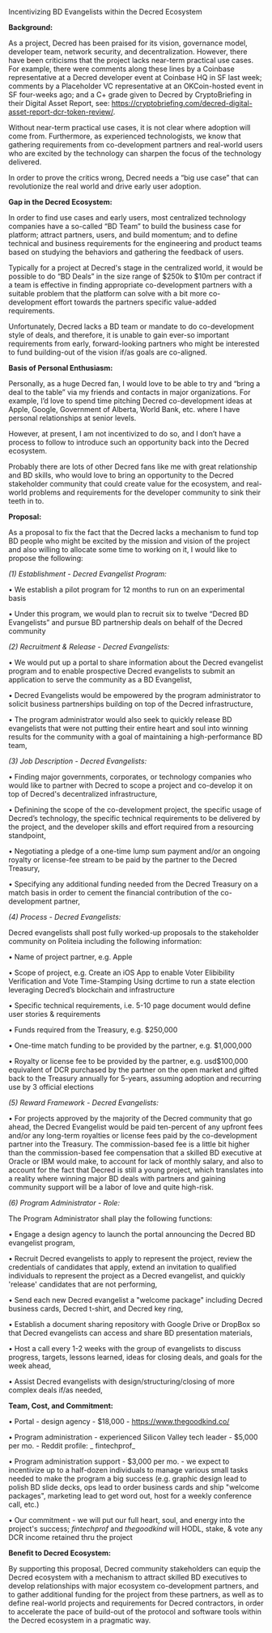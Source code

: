 Incentivizing BD Evangelists within the Decred Ecosystem










































**Background:**

As a project, Decred has been praised for its vision, governance model, developer team, network security, and decentralization.  However, there have been criticisms that the project lacks near-term practical use cases.  For example, there were comments along these lines by a Coinbase representative at a Decred developer event at Coinbase HQ in SF last week;  comments by a Placeholder VC representative at an OKCoin-hosted event in SF four-weeks ago; and a C+ grade given to Decred by CryptoBriefing in their Digital Asset Report, see:  https://cryptobriefing.com/decred-digital-asset-report-dcr-token-review/.

Without near-term practical use cases, it is not clear where adoption will come from. Furthermore, as experienced technologists, we know that gathering requirements from co-development partners and real-world users who are excited by the technology can sharpen the focus of the technology delivered.

In order to prove the critics wrong, Decred needs a “big use case” that can revolutionize the real world and drive early user adoption.

**Gap in the Decred Ecosystem:**

In order to find use cases and early users, most centralized technology companies have a so-called “BD Team” to build the business case for platform; attract partners, users, and build momentum; and to define technical and business requirements for the engineering and product teams based on studying the behaviors and gathering the feedback of users.  

Typically for a project at Decred's stage in the centralized world, it would be possible to do “BD Deals” in the size range of $250k to $10m per contract if a team is effective in finding appropriate co-development partners with a suitable problem that the platform can solve with a bit more co-development effort towards the partners specific value-added requirements.

Unfortunately, Decred lacks a BD team or mandate to do co-development style of deals, and therefore, it is unable to gain ever-so important requirements from early, forward-looking partners who might be interested to fund building-out of the vision if/as goals are co-aligned.

**Basis of Personal Enthusiasm:**

Personally, as a huge Decred fan, I would love to be able to try and “bring a deal to the table” via my friends and contacts in major organizations.   For example, I’d love to spend time pitching Decred co-development ideas at Apple, Google, Government of Alberta, World Bank, etc. where I have personal relationships at senior levels.

However, at present, I am not incentivized to do so, and I don’t have a process to follow to introduce such an opportunity back into the Decred ecosystem.

Probably there are lots of other Decred fans like me with great relationship and BD skills, who would love to bring an opportunity to the Decred stakeholder community that could create value for the ecosystem, and real-world problems and requirements for the developer community to sink their teeth in to.

**Proposal:**

As a proposal to fix the fact that the Decred lacks a mechanism to fund top BD people who might be excited by the mission and vision of the project and also willing to allocate some time to working on it, I would like to propose the following:

_(1) Establishment - Decred Evangelist Program:_

•	We establish a pilot program for 12 months to run on an experimental basis

•	Under this program, we would plan to recruit six to twelve “Decred BD Evangelists” and pursue BD partnership deals on behalf of the Decred community
 
_(2) Recruitment & Release - Decred Evangelists:_

•	We would put up a portal to share information about the Decred evangelist program and to enable prospective Decred evangelists to submit an application to serve the community as a BD Evangelist,

•	Decred Evangelists would be empowered by the program administrator to solicit business partnerships building on top of the Decred infrastructure,

•	The program administrator would also seek to quickly release BD evangelists that were not putting their entire heart and soul into winning results for the community with a goal of maintaining a high-performance BD team,

_(3) Job Description - Decred Evangelists:_

•	Finding major governments, corporates, or technology companies who would like to partner with Decred to scope a project and co-develop it on top of Decred's decentralized infrastructure,

•	Definining the scope of the co-development project, the specific usage of Decred’s technology, the specific technical requirements to be delivered by the project, and the developer skills and effort required from a resourcing standpoint, 

•	Negotiating a pledge of a one-time lump sum payment and/or an ongoing royalty or license-fee stream to be paid by the partner to the Decred Treasury,

•	Specifying any additional funding needed from the Decred Treasury on a match basis in order to cement the financial contribution of the co-development partner,

_(4) Process - Decred Evangelists:_

Decred evangelists shall post fully worked-up proposals to the stakeholder community on Politeia including the following information:

•	Name of project partner, e.g. Apple

•	Scope of project, e.g. Create an iOS App to enable Voter Elibibility Verification and Vote Time-Stamping Using dcrtime to run a state election leveraging Decred’s blockchain and infrastructure

•	Specific technical requirements, i.e. 5-10 page document would define user stories & requirements

•	Funds required from the Treasury, e.g. $250,000

•	One-time match funding to be provided by the partner, e.g. $1,000,000

•	Royalty or license fee to be provided by the partner, e.g. usd$100,000 equivalent of DCR purchased by the partner on the open market and gifted back to the Treasury annually for 5-years, assuming adoption and recurring use by 3 official elections

_(5) Reward Framework - Decred Evangelists:_

•	For projects approved by the majority of the Decred community that go ahead, the Decred Evangelist would be paid ten-percent of any upfront fees and/or any long-term royalties or license fees paid by the co-development partner into the Treasury.  The commission-based fee is a little bit higher than the commission-based fee compensation that a skilled BD executive at Oracle or IBM would make, to account for lack of monthly salary, and also to account for the fact that Decred is still a young project, which translates into a reality where winning major BD deals with partners and gaining community support will be a labor of love and quite high-risk.  

_(6) Program Administrator - Role:_

The Program Administrator shall play the following functions:

•	Engage a design agency to launch the portal announcing the Decred BD evangelist program,

•	Recruit Decred evangelists to apply to represent the project, review the credentials of candidates that apply, extend an invitation to qualified individuals to represent the project as a Decred evangelist, and quickly 'release' candidates that are not performing,

•	Send each new Decred evangelist a "welcome package" including Decred business cards, Decred t-shirt, and Decred key ring,

•	Establish a document sharing repository with Google Drive or DropBox so that Decred evangelists can access and share BD presentation materials,

•	Host a call every 1-2 weeks with the group of evangelists to discuss progress, targets, lessons learned, ideas for closing deals, and goals for the week ahead,

•	Assist Decred evangelists with design/structuring/closing of more complex deals if/as needed,

**Team, Cost, and Commitment:**

•	Portal - design agency - $18,000 - https://www.thegoodkind.co/

•	Program administration - experienced Silicon Valley tech leader - $5,000 per mo. - Reddit profile: _ fintechprof_

•	Program administration support - $3,000 per mo. - we expect to incentivize up to a half-dozen individuals to manage various small tasks needed to make the program a big success (e.g. graphic design lead to polish BD slide decks, ops lead to order business cards and ship "welcome packages", marketing lead to get word out, host for a weekly conference call, etc.)

•	Our commitment - we will put our full heart, soul, and energy into the project's success; _fintechprof_ and _thegoodkind_ will HODL, stake, & vote any DCR income retained thru the project

**Benefit to Decred Ecosystem:**

By supporting this proposal, Decred community stakeholders can equip the Decred ecosystem with a mechanism to attract skilled BD executives to develop relationships with major ecosystem co-development partners, and to gather additional funding for the project from these partners, as well as to define real-world projects and requirements for Decred contractors, in order to accelerate the pace of build-out of the protocol and software tools within the Decred ecosystem in a pragmatic way.
 